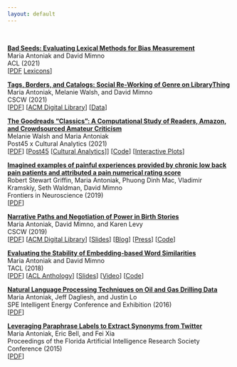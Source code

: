 ```yaml
---
layout: default
---
```


<br>

**[Bad Seeds: Evaluating Lexical Methods for Bias Measurement](https://maria-antoniak.github.io/resources/2021_ca_classics.pdf)**  
Maria Antoniak and David Mimno  
ACL (2021)  
[[PDF](https://maria-antoniak.github.io/resources/2021_ca_classics.pdf) [Lexicons](https://github.com/maria-antoniak/bad-seeds)]

**[Tags, Borders, and Catalogs: Social Re-Working of Genre on LibraryThing](https://maria-antoniak.github.io/resources/2021_cscw_librarything_genres.pdf)**  
Maria Antoniak, Melanie Walsh, and David Mimno  
CSCW (2021)  
[[PDF](https://maria-antoniak.github.io/resources/2021_cscw_librarything_genres.pdf)] [[ACM Digital Library](https://dl.acm.org/doi/10.1145/3449103)] [[Data](https://github.com/maria-antoniak/librarything-genres)]

**[The Goodreads “Classics”: A Computational Study of Readers, Amazon, and Crowdsourced Amateur Criticism](https://maria-antoniak.github.io/resources/2021_post45_classics.pdf)**    
Melanie Walsh and Maria Antoniak  
Post45 x Cultural Analytics (2021)  
[[PDF](https://maria-antoniak.github.io/resources/2021_post45_ca_classics.pdf)] [[Post45](https://post45.org/2021/04/the-goodreads-classics-a-computational-study-of-readers-amazon-and-crowdsourced-amateur-criticism/) [[Cultural Analytics](https://culturalanalytics.org/article/22221-the-goodreads-classics-a-computational-study-of-readers-amazon-and-crowdsourced-amateur-criticism)]] [[Code](https://github.com/maria-antoniak/goodreads-scraper)] [[Interactive Plots](https://melaniewalsh.github.io/Goodreads-Classics/)]     

**[Imagined examples of painful experiences provided by chronic low back pain patients and attributed a pain numerical rating score](https://maria-antoniak.github.io/resources/2020_frontiers_pain.pdf)**  
Robert Stewart Griffin, Maria Antoniak, Phuong Dinh Mac, Vladimir Kramskiy, Seth Waldman, David Mimno  
Frontiers in Neuroscience (2019)  
[[PDF](https://maria-antoniak.github.io/resources/2020_frontiers_pain.pdf)]

**[Narrative Paths and Negotiation of Power in Birth Stories](https://maria-antoniak.github.io/resources/2019_cscw_birth_stories.pdf)**  
Maria Antoniak, David Mimno, and Karen Levy  
CSCW (2019)  
[[PDF](https://maria-antoniak.github.io/resources/2019_cscw_birth_stories.pdf)] [[ACM Digital Library](https://dl.acm.org/doi/10.1145/3359190)] [[Slides](https://maria-antoniak.github.io/resources/2019_11_12_cscw_birth_stories_presentation.pdf)]  [[Blog](https://maria-antoniak.github.io/2019/11/04/computational-reading-birth-stories.html)] [[Press](http://news.cornell.edu/stories/2019/11/online-birth-stories-reveal-power-imbalances)] [[Code](https://github.com/maria-antoniak/little-mallet-wrapper)]   

**[Evaluating the Stability of Embedding-based Word Similarities](https://maria-antoniak.github.io/resources/2018_evaluating_stability.pdf)**   
Maria Antoniak and David Mimno  
TACL (2018)  
[[PDF](https://maria-antoniak.github.io/resources/2018_evaluating_stability.pdf)] [[ACL Anthology](https://www.aclweb.org/anthology/Q18-1008/)] [[Slides](https://maria-antoniak.github.io/resources/2018_naacl_presentation_with_notes.pdf)] [[Video](https://vimeo.com/277670053)] [[Code](https://github.com/maria-antoniak/word-embedding-stability)]  

**[Natural Language Processing Techniques on Oil and Gas Drilling Data](https://maria-antoniak.github.io/resources/2016_spe_oil_and_gas.pdf)**    
Maria Antoniak, Jeff Dagliesh, and Justin Lo  
SPE Intelligent Energy Conference and Exhibition (2016)  
[[PDF](https://maria-antoniak.github.io/resources/2016_spe_oil_and_gas.pdf)]

**[Leveraging Paraphrase Labels to Extract Synonyms from Twitter](https://maria-antoniak.github.io/resources/2015_leveraging_paraphrase.pdf)**    
Maria Antoniak, Eric Bell, and Fei Xia  
Proceedings of the Florida Artificial Intelligence Research Society Conference (2015)  
[[PDF](https://maria-antoniak.github.io/resources/2015_leveraging_paraphrase.pdf)]  



<br><br>
